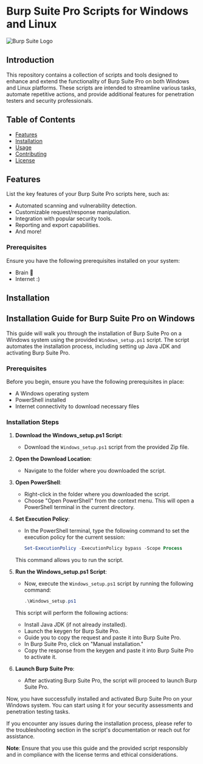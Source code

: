 # Burp Suite Pro Scripts for Windows and Linux

![Burp Suite Logo](https://portswigger.net/cms/images/12/c8/c338-article-burp-suite-user-community-tips-and-tricks_blog-article.jpg)

## Introduction

This repository contains a collection of scripts and tools designed to enhance and extend the functionality of Burp Suite Pro on both Windows and Linux platforms. These scripts are intended to streamline various tasks, automate repetitive actions, and provide additional features for penetration testers and security professionals.

## Table of Contents

- [Features](#features)
- [Installation](#installation)
- [Usage](#usage)
- [Contributing](#contributing)
- [License](#license)

## Features

List the key features of your Burp Suite Pro scripts here, such as:

- Automated scanning and vulnerability detection.
- Customizable request/response manipulation.
- Integration with popular security tools.
- Reporting and export capabilities.
- And more!

  
### Prerequisites

Ensure you have the following prerequisites installed on your system:

- Brain 🧠
- Internet :)

## Installation

## Installation Guide for Burp Suite Pro on Windows

This guide will walk you through the installation of Burp Suite Pro on a Windows system using the provided `Windows_setup.ps1` script. The script automates the installation process, including setting up Java JDK and activating Burp Suite Pro.

### Prerequisites

Before you begin, ensure you have the following prerequisites in place:

- A Windows operating system
- PowerShell installed
- Internet connectivity to download necessary files

### Installation Steps

1. **Download the Windows_setup.ps1 Script**:

   - Download the `Windows_setup.ps1` script from the provided Zip file.

2. **Open the Download Location**:

   - Navigate to the folder where you downloaded the script.

3. **Open PowerShell**:

   - Right-click in the folder where you downloaded the script.
   - Choose "Open PowerShell" from the context menu. This will open a PowerShell terminal in the current directory.

4. **Set Execution Policy**:

   - In the PowerShell terminal, type the following command to set the execution policy for the current session:

     ```powershell
     Set-ExecutionPolicy -ExecutionPolicy bypass -Scope Process
     ```

   This command allows you to run the script.

5. **Run the Windows_setup.ps1 Script**:

   - Now, execute the `Windows_setup.ps1` script by running the following command:

     ```powershell
     .\Windows_setup.ps1
     ```

   This script will perform the following actions:

   - Install Java JDK (if not already installed).
   - Launch the keygen for Burp Suite Pro.
   - Guide you to copy the request and paste it into Burp Suite Pro.
   - In Burp Suite Pro, click on "Manual installation."
   - Copy the response from the keygen and paste it into Burp Suite Pro to activate it.

6. **Launch Burp Suite Pro**:

   - After activating Burp Suite Pro, the script will proceed to launch Burp Suite Pro.

Now, you have successfully installed and activated Burp Suite Pro on your Windows system. You can start using it for your security assessments and penetration testing tasks.

If you encounter any issues during the installation process, please refer to the troubleshooting section in the script's documentation or reach out for assistance.

**Note**: Ensure that you use this guide and the provided script responsibly and in compliance with the license terms and ethical considerations.
